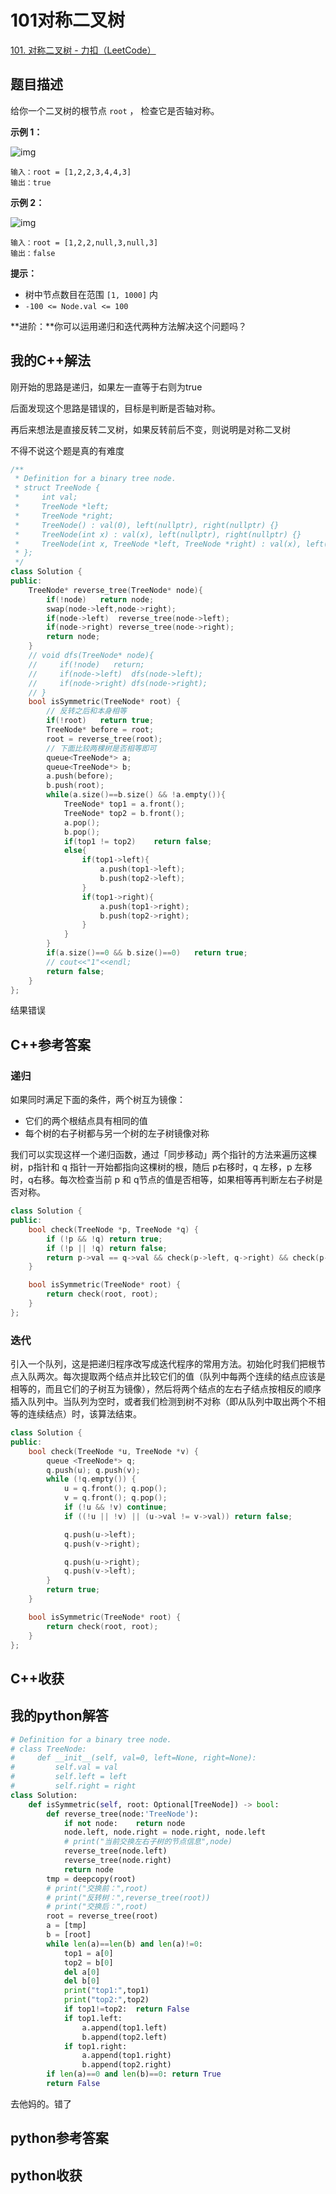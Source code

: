 # 101对称二叉树

[101. 对称二叉树 - 力扣（LeetCode）](https://leetcode.cn/problems/symmetric-tree/description/)

## 题目描述

给你一个二叉树的根节点 `root` ， 检查它是否轴对称。

 

**示例 1：**

![img](./assets/1698026966-JDYPDU-image.png)

```
输入：root = [1,2,2,3,4,4,3]
输出：true
```

**示例 2：**

![img](./assets/1698027008-nPFLbM-image.png)

```
输入：root = [1,2,2,null,3,null,3]
输出：false
```

 

**提示：**

- 树中节点数目在范围 `[1, 1000]` 内
- `-100 <= Node.val <= 100`

 

**进阶：**你可以运用递归和迭代两种方法解决这个问题吗？

## 我的C++解法

刚开始的思路是递归，如果左一直等于右则为true

后面发现这个思路是错误的，目标是判断是否轴对称。

再后来想法是直接反转二叉树，如果反转前后不变，则说明是对称二叉树

不得不说这个题是真的有难度

```cpp
/**
 * Definition for a binary tree node.
 * struct TreeNode {
 *     int val;
 *     TreeNode *left;
 *     TreeNode *right;
 *     TreeNode() : val(0), left(nullptr), right(nullptr) {}
 *     TreeNode(int x) : val(x), left(nullptr), right(nullptr) {}
 *     TreeNode(int x, TreeNode *left, TreeNode *right) : val(x), left(left), right(right) {}
 * };
 */
class Solution {
public:
    TreeNode* reverse_tree(TreeNode* node){
        if(!node)   return node;
        swap(node->left,node->right);
        if(node->left)  reverse_tree(node->left);
        if(node->right) reverse_tree(node->right);
        return node;
    }
    // void dfs(TreeNode* node){
    //     if(!node)   return;
    //     if(node->left)  dfs(node->left);
    //     if(node->right) dfs(node->right);
    // }
    bool isSymmetric(TreeNode* root) {
        // 反转之后和本身相等
        if(!root)   return true;
        TreeNode* before = root;
        root = reverse_tree(root);
        // 下面比较两棵树是否相等即可
        queue<TreeNode*> a;
        queue<TreeNode*> b;
        a.push(before);
        b.push(root);
        while(a.size()==b.size() && !a.empty()){
            TreeNode* top1 = a.front();
            TreeNode* top2 = b.front();
            a.pop();
            b.pop();
            if(top1 != top2)    return false;
            else{
                if(top1->left){
                    a.push(top1->left);
                    b.push(top2->left);
                }
                if(top1->right){
                    a.push(top1->right);
                    b.push(top2->right);
                }
            }
        }
        if(a.size()==0 && b.size()==0)   return true;
        // cout<<"1"<<endl;
        return false;
    }
};
```

结果错误

## C++参考答案

### 递归

如果同时满足下面的条件，两个树互为镜像：

- 它们的两个根结点具有相同的值
- 每个树的右子树都与另一个树的左子树镜像对称

我们可以实现这样一个递归函数，通过「同步移动」两个指针的方法来遍历这棵树，p指针和 q 指针一开始都指向这棵树的根，随后 p右移时，q 左移，p 左移时，q右移。每次检查当前 p 和 q节点的值是否相等，如果相等再判断左右子树是否对称。

```cpp
class Solution {
public:
    bool check(TreeNode *p, TreeNode *q) {
        if (!p && !q) return true;
        if (!p || !q) return false;
        return p->val == q->val && check(p->left, q->right) && check(p->right, q->left);
    }

    bool isSymmetric(TreeNode* root) {
        return check(root, root);
    }
};
```

### 迭代

引入一个队列，这是把递归程序改写成迭代程序的常用方法。初始化时我们把根节点入队两次。每次提取两个结点并比较它们的值（队列中每两个连续的结点应该是相等的，而且它们的子树互为镜像），然后将两个结点的左右子结点按相反的顺序插入队列中。当队列为空时，或者我们检测到树不对称（即从队列中取出两个不相等的连续结点）时，该算法结束。

```cpp
class Solution {
public:
    bool check(TreeNode *u, TreeNode *v) {
        queue <TreeNode*> q;
        q.push(u); q.push(v);
        while (!q.empty()) {
            u = q.front(); q.pop();
            v = q.front(); q.pop();
            if (!u && !v) continue;
            if ((!u || !v) || (u->val != v->val)) return false;

            q.push(u->left); 
            q.push(v->right);

            q.push(u->right); 
            q.push(v->left);
        }
        return true;
    }

    bool isSymmetric(TreeNode* root) {
        return check(root, root);
    }
};
```



## C++收获



## 我的python解答

```python
# Definition for a binary tree node.
# class TreeNode:
#     def __init__(self, val=0, left=None, right=None):
#         self.val = val
#         self.left = left
#         self.right = right
class Solution:
    def isSymmetric(self, root: Optional[TreeNode]) -> bool:
        def reverse_tree(node:'TreeNode'):
            if not node:    return node
            node.left, node.right = node.right, node.left
            # print("当前交换左右子树的节点信息",node)
            reverse_tree(node.left)
            reverse_tree(node.right)
            return node
        tmp = deepcopy(root)
        # print("交换前：",root)
        # print("反转树：",reverse_tree(root))
        # print("交换后：",root)
        root = reverse_tree(root)
        a = [tmp]
        b = [root]
        while len(a)==len(b) and len(a)!=0:
            top1 = a[0]
            top2 = b[0]
            del a[0]
            del b[0]
            print("top1:",top1)
            print("top2:",top2)
            if top1!=top2:  return False
            if top1.left:
                a.append(top1.left)
                b.append(top2.left)
            if top1.right:
                a.append(top1.right)
                b.append(top2.right)
        if len(a)==0 and len(b)==0: return True
        return False
```

去他妈的。错了

## python参考答案



## python收获
